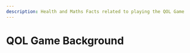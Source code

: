 ```yaml
---
description: Health and Maths Facts related to playing the QOL Game
---
```


# QOL Game Background

